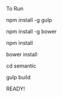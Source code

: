 To Run

npm install -g gulp

npm install -g bower

npm install

bower install

cd semantic

gulp build

READY!
